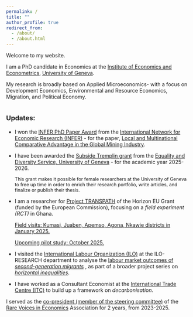 ```yaml
---
permalink: /
title: ""
author_profile: true
redirect_from: 
  - /about/
  - /about.html
---
```


Welcome to my website.

I am a PhD candidate in Economics at the [Institute of Economics and Econometrics](https://www.unige.ch/gsem/en/research/institutes/iee/), [University of Geneva](https://www.unige.ch/).

My research is broadly based on Applied Microeconomics- with a focus on Development Economics, Environmental and Resource Economics, Migration, and Political Economy. 

<span style="font-size: large;">Updates:</span>
======
- I won the [INFER PhD Paper Award](https://www.linkedin.com/posts/geneva-school-of-economics-and-management---unige_gsem-genevaadvantage-economics-activity-7375813770377404416-HQTo?utm_source=share&utm_medium=member_desktop&rcm=ACoAACpP7UcBVJvvkyv8WRxldQ15w6QfLJuQefw) from the [International Network for Economic Research (INFER)](https://infer-research.eu/awards/) - for the paper, [Local and Multinational Comparative Advantage in the Global Mining Industry](https://infer-research.eu/publication/local-and-multinational-comparative-advantage-in-the-global-mining-industry/).
  
- I have been awarded the [Subside Tremplin grant](https://www.unige.ch/gsem/en/about/news-events/news/2025/utsoree-das-received-subisde-tremplin/) from the [Equality and Diversity Service, University of Geneva](https://www.unige.ch/rectorat/egalite/programmes-et-formations/programmes/subside-tremplin/) - for the academic year 2025-2026.  
  <p style="font-size: 0.9em;">This grant makes it possible for female researchers at the University of Geneva to free up time in order to enrich their research portfolio, write articles, and finalize or publish their thesis.</p>

- I am a researcher for [Project TRANSPATH](https://transpath.eu/partners) of the Horizon EU Grant (funded by the European Commission), focusing on a _field experiment (RCT)_ in Ghana.
  <p> <a href="https://www.linkedin.com/posts/utsoree_genevaadvantage-activity-7291125373524701185-aGnS?utm_source=share&utm_medium=member_desktop"> Field visits: Kumasi, Juaben, Apemso, Agona, Nkawie districts in January 2025.  </a> </p>
  <p> <a href=""> Upcoming pilot study: October 2025.  </a> </p>

- I visited the [International Labour Organization (ILO)](https://www.ilo.org/) at the ILO-RESEARCH department to analyse the <a href="https://www.ilo.org/publications/study-employment-and-earnings-outcomes-second-generation-migrants">labour market outcomes of _second-generation migrants_</a> , as part of a broader project series on <a href="https://www.ilo.org/sites/default/files/2025-05/Research%20Brief.Horizontal%20inequalities%20in%20the%20labour%20market.pdf">_horizontal inequalities_</a>.

- I have worked as a Consultant Economist at the [International Trade Centre (ITC)](https://www.intracen.org/) to build up a framework on _decarbonisation_.

I served as the [co-president (member of the steering committee)](https://www.rarevoicesineconomics.com/alumni) of the [Rare Voices in Economics](https://www.rarevoicesineconomics.com/) Association for 2 years, from 2023-2025.




  
